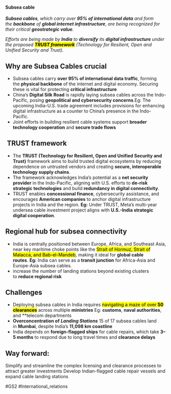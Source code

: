 #### Subsea cable

**_Subsea cables_**_, which carry over_ **_95% of international data_** _and form the_ **_backbone_** _of_ **_global internet infrastructure_**_, are being recognized for their critical_ **_geostrategic value_**_._

_Efforts are being made by_ **_India_** _to_ **_diversify_** _its_ **_digital infrastructure_** _under the proposed_ <mark style="background: FFFF2E;">**_TRUST framework</mark>_** _(Technology for Resilient, Open and Unified Security and Trust)._



## **Why are Subsea Cables crucial**

- Subsea cables carry **over 95% of international data traffic**, forming the **physical backbone** of the internet and digital economy. Securing these is vital for protecting **critical infrastructure**
- China’s **Digital Silk Road** is rapidly laying subsea cables across the Indo-Pacific, posing **geopolitical and cybersecurity concerns**.Eg: The upcoming India-U.S. trade agreement includes provisions for enhancing digital infrastructure as a counter to China’s presence in the Indo-Pacific.
- Joint efforts in building resilient cable systems support **broader technology cooperation** and **secure trade flows**


##  **TRUST framework**

- The **TRUST (Technology for Resilient, Open and Unified Security and Trust)** framework aims to build trusted digital ecosystems by reducing dependence on untrusted vendors and creating **secure, interoperable technology supply chains**.
- The framework acknowledges India’s potential as a **net security provider** in the Indo-Pacific, aligning with U.S. efforts to **de-risk strategic technologies** and build **redundancy in digital connectivity**.
- TRUST enables **concessional finance**, cybersecurity assistance, and encourages **American companies** to anchor digital infrastructure projects in India and the region. **Eg:** Under TRUST, Meta’s multi-year undersea cable investment project aligns with **U.S.-India strategic digital cooperation**.
## **Regional hub for subsea connectivity**

- India is centrally positioned between Europe, Africa, and Southeast Asia, near key maritime choke points like the <mark class="hltr-boom-bam">Strait of Hormuz, Strait of Malacca, and Bab-el-Mandeb</mark>, making it ideal for **global cable routes**. **Eg:** India can serve as a **transit junction** for Africa-Asia and Europe-Asia subsea cables.
- increase the number of landing stations beyond existing clusters to **reduce regional risk**

## Challenges

- Deploying subsea cables in India requires <mark class="hltr-boom-bam">navigating a maze of over **50 clearances**</mark> across multiple **ministries** Eg: **customs**, **naval authorities**, and **telecom departments
- **Overconcentration of** **_Landing Stations_** 15 of 17 subsea cables land in **Mumbai**, despite India’s **11,098 km coastline**
- India depends on **foreign-flagged ships** for cable repairs, which take **3–5 months** to respond due to long travel times and **clearance delays**

## **Way forward:**
Simplify and streamline the complex licensing and clearance processes to attract greater investments
Develop Indian-flagged cable repair vessels and expand cable landing stations

#GS2  #International_relations 



